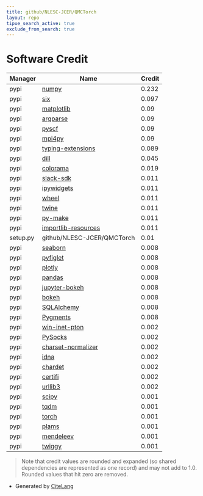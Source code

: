 ```yaml
---
title: github/NLESC-JCER/QMCTorch
layout: repo
tipue_search_active: true
exclude_from_search: true
---
```

# Software Credit

|Manager|Name|Credit|
|-------|----|------|
|pypi|[numpy](https://www.numpy.org)|0.232|
|pypi|[six](https://pypi.org/project/six)|0.097|
|pypi|[matplotlib](https://matplotlib.org)|0.09|
|pypi|[argparse](https://github.com/ThomasWaldmann/argparse/)|0.09|
|pypi|[pyscf](http://www.pyscf.org)|0.09|
|pypi|[mpi4py](https://github.com/mpi4py/mpi4py/)|0.09|
|pypi|[typing-extensions](https://pypi.org/project/typing-extensions)|0.089|
|pypi|[dill](https://pypi.org/project/dill)|0.045|
|pypi|[colorama](https://pypi.org/project/colorama)|0.019|
|pypi|[slack-sdk](https://github.com/slackapi/python-slack-sdk)|0.011|
|pypi|[ipywidgets](https://pypi.org/project/ipywidgets)|0.011|
|pypi|[wheel](https://pypi.org/project/wheel)|0.011|
|pypi|[twine](https://pypi.org/project/twine)|0.011|
|pypi|[py-make](https://pypi.org/project/py-make)|0.011|
|pypi|[importlib-resources](https://pypi.org/project/importlib-resources)|0.011|
|setup.py|github/NLESC-JCER/QMCTorch|0.01|
|pypi|[seaborn](https://pypi.org/project/seaborn)|0.008|
|pypi|[pyfiglet](https://pypi.org/project/pyfiglet)|0.008|
|pypi|[plotly](https://pypi.org/project/plotly)|0.008|
|pypi|[pandas](https://pypi.org/project/pandas)|0.008|
|pypi|[jupyter-bokeh](https://pypi.org/project/jupyter-bokeh)|0.008|
|pypi|[bokeh](https://pypi.org/project/bokeh)|0.008|
|pypi|[SQLAlchemy](https://pypi.org/project/SQLAlchemy)|0.008|
|pypi|[Pygments](https://pypi.org/project/Pygments)|0.008|
|pypi|[win-inet-pton](https://pypi.org/project/win-inet-pton)|0.002|
|pypi|[PySocks](https://pypi.org/project/PySocks)|0.002|
|pypi|[charset-normalizer](https://pypi.org/project/charset-normalizer)|0.002|
|pypi|[idna](https://pypi.org/project/idna)|0.002|
|pypi|[chardet](https://pypi.org/project/chardet)|0.002|
|pypi|[certifi](https://pypi.org/project/certifi)|0.002|
|pypi|[urllib3](https://pypi.org/project/urllib3)|0.002|
|pypi|[scipy](https://www.scipy.org)|0.001|
|pypi|[tqdm](https://tqdm.github.io)|0.001|
|pypi|[torch](https://pytorch.org/)|0.001|
|pypi|[plams](https://www.scm.com/doc/plams/)|0.001|
|pypi|[mendeleev](https://github.com/lmmentel/mendeleev)|0.001|
|pypi|[twiggy](https://github.com/wearpants/twiggy/)|0.001|


> Note that credit values are rounded and expanded (so shared dependencies are represented as one record) and may not add to 1.0. Rounded values that hit zero are removed.


- Generated by [CiteLang](https://github.com/vsoch/citelang)
